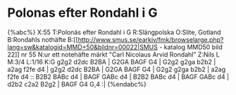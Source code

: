 # Polonas efter Rondahl i G

{%abc%}
X:55
T:Polonäs efter Rondahl i G
R:Slängpolska
O:Slite, Gotland
B:Rondahls nothäfte
B:[[http://www.smus.se/earkiv/fmk/browselarge.php?lang=sw&katalogid=MMD+50&bildnr=00022|SMUS - katalog MMD50 bild 22]] nr 55
N:ur ett notehäfte märkt "Carl Nicolaus Arvid Rondahl"
Z:Nils L
M:3/4
L:1/16
K:G
g2g2 d2dc B2BA | G2GA BAGF G4   | G2g2 g2ga b2b2 | a2ag f2fe d4 |
g2g2 d2dc B2BA | G2GA BAGF G4   | G2g2 g2ga b2b2 | a2ag f2fe d4 ::
B2B2 BABc d4   | BAGF GABc d4   | B2B2 BABc d4   | BAGF GABc d4 |
d2b2 c2a2 B2g2 | BAGF G4   G,4 :|
{%endabc%}
